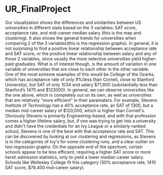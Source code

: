 # UR_FinalProject

Our visualization shows the differences and similarities between US universities in different
state based on the 3 variables: SAT score, acceptance rate, and mid-career median salary (this is the
map and clustering). It also shows the general trends for universities when comparing 2 of the 3 variables(this
is the regression graphs). In general, it is not surprising to find a positive linear relationship between
acceptance rate and SAT score, or the positive linear relationship between salary and any of those 2 variables,
since usually the more selective universities yield higher-paid graduates. What is of interest though, is the
amount of variation in one variable of universities that are close to each other in the other variable.
One of the most extreme examples of this would be College of the Ozarks, which has acceptance rate of only
9%(less than Cornell, close to Stanford University), but SAT of only 1034 and salary $71,800 (substantially
less than Stanford’s 1475 and $123000).
In general, we can observe universities like the one above, which is completely out on its own, as well as
universities that are relatively "more efficient" in their paramaters. For example, Stevens Institute of
Technology has a 40% acceptance rate, an SAT of 1300, but a median mid-career salary of $120,000, which is
higher than Cornell's. Obviously Stevens is primarily Engineering-based, and with that profession comes a
higher lifetime salary, but, if one was trying to get into a university and didn't have the credentials for
an Ivy League or a similarly-ranked school, Stevens is one of the best with that acceptance rate and SAT.
This can be discovered by looking at our clustering and regressions, as Stevens is in the categories of Ivy's
for some clustering runs, and a clear outlier on two regression graphs.
On the opposite end of the spectrum, certain schools appear to be less efficient, requiring a higher SAT score
or more harsh admission statistics, only to yield a lower median career salary. Schools like Wellesley College
fit this category (30% acceptance rate, 1410 SAT score, $78,400 mid-career salary).